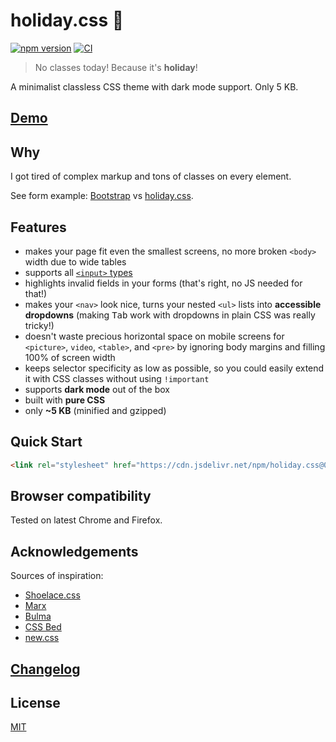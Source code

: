 # holiday.css :tada:

[![npm version](https://img.shields.io/npm/v/holiday.css.svg?style=flat-square)](https://www.npmjs.com/package/holiday.css)
[![CI](https://github.com/EvgenyOrekhov/holiday.css/workflows/CI/badge.svg?event=push)](https://github.com/EvgenyOrekhov/holiday.css/actions?query=workflow%3ACI+event%3Apush)

> No classes today! Because it's **holiday**!

A minimalist classless CSS theme with dark mode support. Only 5 KB.

## [Demo](https://holidaycss.js.org/)

## Why

I got tired of complex markup and tons of classes on every element.

See form example: [Bootstrap](https://jsfiddle.net/z16aknfh/3/) vs
[holiday.css](https://jsfiddle.net/5egfxtLc/1/).

## Features

- makes your page fit even the smallest screens, no more broken `<body>` width
  due to wide tables
- supports all
  [`<input>` types](https://developer.mozilla.org/en-US/docs/Web/HTML/Element/input#%3Cinput%3E_types)
- highlights invalid fields in your forms (that's right, no JS needed for that!)
- makes your `<nav>` look nice, turns your nested `<ul>` lists into **accessible
  dropdowns** (making <kbd>Tab</kbd> work with dropdowns in plain CSS was really
  tricky!)
- doesn't waste precious horizontal space on mobile screens for `<picture>`,
  `video`, `<table>`, and `<pre>` by ignoring body margins and filling 100% of
  screen width
- keeps selector specificity as low as possible, so you could easily extend it
  with CSS classes without using `!important`
- supports **dark mode** out of the box
- built with **pure CSS**
- only **~5 KB** (minified and gzipped)

## Quick Start

```html
<link rel="stylesheet" href="https://cdn.jsdelivr.net/npm/holiday.css@0.11.3" />
```

## Browser compatibility

Tested on latest Chrome and Firefox.

## Acknowledgements

Sources of inspiration:

- [Shoelace.css](https://www.shoelace.style/)
- [Marx](https://mblode.github.io/marx/)
- [Bulma](https://bulma.io/)
- [CSS Bed](https://www.cssbed.com/)
- [new.css](https://newcss.net/)

## [Changelog](https://github.com/EvgenyOrekhov/holiday.css/releases)

## License

[MIT](LICENSE)
